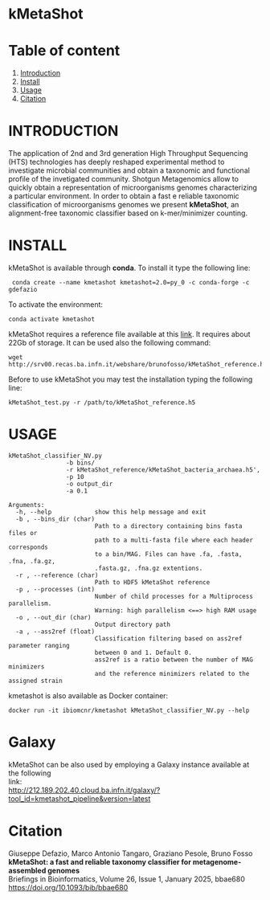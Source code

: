 kMetaShot
=========

# Table of content
1. [Introduction](#introduction)  
2. [Install](#install)  
3. [Usage](#usage) 
4. [Citation](#citation)


# INTRODUCTION
The application of 2nd and 3rd generation High Throughput Sequencing (HTS) technologies has deeply reshaped experimental method to investigate microbial communities and obtain a taxonomic and functional profile of the invetigated community. Shotgun Metagenomics allow to quickly obtain a representation of microorganisms genomes characterizing a particular environment. 
In order to obtain a fast e reliable taxonomic classification of microorganisms genomes we present **kMetaShot**, an alignment-free taxonomic classifier based on k-mer/minimizer counting.

# INSTALL
kMetaShot is available through **conda**. To install it type the following line:  
```
 conda create --name kmetashot kmetashot=2.0=py_0 -c conda-forge -c gdefazio
```
To activate the environment:
```
conda activate kmetashot
```

kMetaShot requires a reference file available at this [link](http://srv00.recas.ba.infn.it/webshare/brunofosso/kMetaShot_reference.h5). It requires about 22Gb of storage.
It can be used also the following command:
```
wget http://srv00.recas.ba.infn.it/webshare/brunofosso/kMetaShot_reference.h5
```


Before to use kMetaShot you may test the installation typing the following line:

```
kMetaShot_test.py -r /path/to/kMetaShot_reference.h5
```
# USAGE
```
kMetaShot_classifier_NV.py 
                -b bins/
                -r kMetaShot_reference/kMetaShot_bacteria_archaea.h5',
                -p 10
                -o output_dir
                -a 0.1
                
Arguments:
  -h, --help            show this help message and exit
  -b , --bins_dir (char)
                        Path to a directory containing bins fasta files or 
                        path to a multi-fasta file where each header corresponds
                        to a bin/MAG. Files can have .fa, .fasta, .fna, .fa.gz,
                        .fasta.gz, .fna.gz extentions.
  -r , --reference (char)
                        Path to HDF5 kMetaShot reference
  -p , --processes (int)
                        Number of child processes for a Multiprocess parallelism. 
                        Warning: high parallelism <==> high RAM usage
  -o , --out_dir (char)
                        Output directory path
  -a , --ass2ref (float)
                        Classification filtering based on ass2ref parameter ranging
                        between 0 and 1. Default 0. 
                        ass2ref is a ratio between the number of MAG minimizers
                        and the reference minimizers related to the assigned strain
```

kmetashot is also available as Docker container:

```
docker run -it ibiomcnr/kmetashot kMetaShot_classifier_NV.py --help 

```
# Galaxy
kMetaShot can be also used by employing a Galaxy instance available at the following</br>
link:</br>
http://212.189.202.40.cloud.ba.infn.it/galaxy/?tool_id=kmetashot_pipeline&version=latest

# Citation
Giuseppe Defazio, Marco Antonio Tangaro, Graziano Pesole, Bruno Fosso</br>
**kMetaShot: a fast and reliable taxonomy classifier for metagenome-assembled genomes**</br>
Briefings in Bioinformatics, Volume 26, Issue 1, January 2025, bbae680</br>
https://doi.org/10.1093/bib/bbae680

